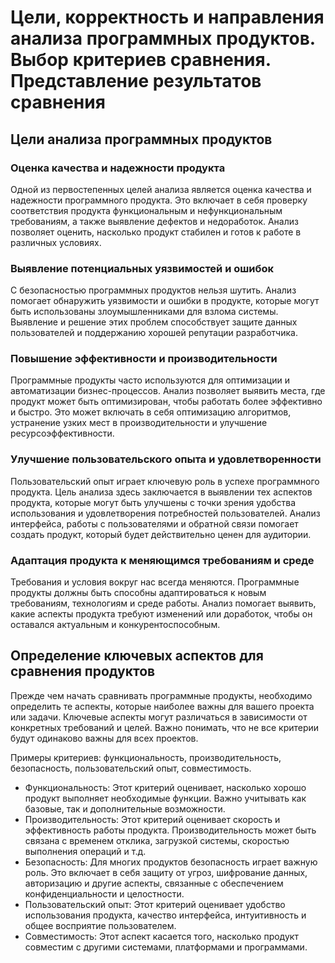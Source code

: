 # Цели, корректность и направления анализа программных продуктов. Выбор критериев сравнения. Представление результатов сравнения

## Цели анализа программных продуктов

### Оценка качества и надежности продукта
Одной из первостепенных целей анализа является оценка качества и надежности программного продукта. Это включает в себя проверку соответствия продукта функциональным и нефункциональным требованиям, а также выявление дефектов и недоработок. Анализ позволяет оценить, насколько продукт стабилен и готов к работе в различных условиях.

### Выявление потенциальных уязвимостей и ошибок

С безопасностью программных продуктов нельзя шутить. Анализ помогает обнаружить уязвимости и ошибки в продукте, которые могут быть использованы злоумышленниками для взлома системы. Выявление и решение этих проблем способствует защите данных пользователей и поддержанию хорошей репутации разработчика.

### Повышение эффективности и производительности

Программные продукты часто используются для оптимизации и автоматизации бизнес-процессов. Анализ позволяет выявить места, где продукт может быть оптимизирован, чтобы работать более эффективно и быстро. Это может включать в себя оптимизацию алгоритмов, устранение узких мест в производительности и улучшение ресурсоэффективности.

### Улучшение пользовательского опыта и удовлетворенности

Пользовательский опыт играет ключевую роль в успехе программного продукта. Цель анализа здесь заключается в выявлении тех аспектов продукта, которые могут быть улучшены с точки зрения удобства использования и удовлетворения потребностей пользователей. Анализ интерфейса, работы с пользователями и обратной связи помогает создать продукт, который будет действительно ценен для аудитории.

### Адаптация продукта к меняющимся требованиям и среде

Требования и условия вокруг нас всегда меняются. Программные продукты должны быть способны адаптироваться к новым требованиям, технологиям и среде работы. Анализ помогает выявить, какие аспекты продукта требуют изменений или доработок, чтобы он оставался актуальным и конкурентоспособным.

## Определение ключевых аспектов для сравнения продуктов

Прежде чем начать сравнивать программные продукты, необходимо определить те аспекты, которые наиболее важны для вашего проекта или задачи. Ключевые аспекты могут различаться в зависимости от конкретных требований и целей. Важно понимать, что не все критерии будут одинаково важны для всех проектов.

Примеры критериев: функциональность, производительность, безопасность, пользовательский опыт, совместимость.

- Функциональность: Этот критерий оценивает, насколько хорошо продукт выполняет необходимые функции. Важно учитывать как базовые, так и дополнительные возможности.
- Производительность: Этот критерий оценивает скорость и эффективность работы продукта. Производительность может быть связана с временем отклика, загрузкой системы, скоростью выполнения операций и т.д.
- Безопасность: Для многих продуктов безопасность играет важную роль. Это включает в себя защиту от угроз, шифрование данных, авторизацию и другие аспекты, связанные с обеспечением конфиденциальности и целостности.
- Пользовательский опыт: Этот критерий оценивает удобство использования продукта, качество интерфейса, интуитивность и общее восприятие пользователем.
- Совместимость: Этот аспект касается того, насколько продукт совместим с другими системами, платформами и программами.
